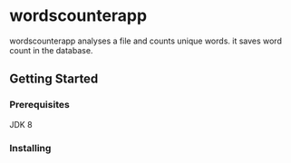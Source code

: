 # wordscounterapp

wordscounterapp analyses a file and counts unique words. it saves word count in the database.

## Getting Started

### Prerequisites
JDK 8

### Installing

